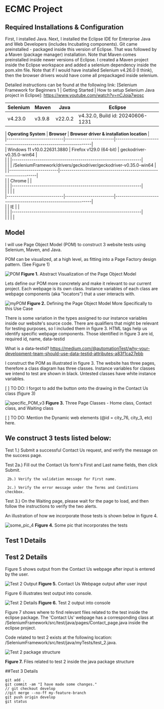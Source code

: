 # ECMC Project

## Required Installations & Configuration


First, I installed Java. Next, I installed the Eclipse IDE for Enterprise Java and Web Developers (includes Incubating components).
Git came preinstalled - packaged inside this version of Eclipse. That was followed by a Maven (package manager) installation. Note that Maven comes preinstalled inside newer versions of Eclipse. I created a Maven project inside the Eclipse workspace and added a selenium dependency inside the pom.xlm file. Note that if I would have installed Selenium v4.26.0 (I think), then the browser drivers would have come all prepackaged inside selenium. 

Detailed instructions can be found at the following link: [Selenium Framework for Beginners 1 | Getting Started | How to setup Selenium Java project in Eclipse]: https://www.youtube.com/watch?v=nCJoia7wosc




| **Selenium** | **Maven**  | **Java**  | **Eclipse**                         |
|--------------|------------|-----------|-------------------------------------|
|  v4.23.0     | v3.9.8     | v22.0.2   |  v4.32.0, Build id: 20240606-1231   |



| **Operating System**        | **Browser**             | **Browser driver & installation location**                       |<br> 
|-----------------------------|-------------------------|------------------------------------------------------------------|<br>
| Windows 11 v10.0.22631.3880 | Firefox v129.0 (64-bit) | geckodriver-v0.35.0-win64                                        |<br>
|                             |                         |------------------------------------------------------------------|<br>
|                             |                         | /SeleniumFramework/drivers/geckodriver/geckodriver-v0.35.0-win64 |<br>
|                             |-------------------------|------------------------------------------------------------------|<br>
|                             | Chrome                  |                                                                  |<br>
|                             |                         |------------------------------------------------------------------|<br> 
|                             |                         |                                                                  |<br>
|-----------------------------|-------------------------|------------------------------------------------------------------|<br>
|                             | IE                      |                                                                  |<br>
|                             |                         |------------------------------------------------------------------|<br> 
|                             |                         |                                                                  |<br>



## Model

I will use Page Object Model (POM) to construct 3 website tests using Selenium, Maven, and Java.

POM can be visualized, at a high level, as fitting into a Page Factory design pattern. (See Figure 1)

![POM](./images/POM.png)
**Figure 1.** Abstract Visualization of the Page Object Model

Lets define our POM more concretely and make it relevant to our current project.
Each webpage is its own class. Instance variables of each class are webpage components (aka "locators") that a user interacts with.

![myPOM](./images/myPOM.png)
**Figure 2.** Defining the Page Object Model More Specifically to this Use Case

There is some variation in the types assigned to our instance variables inside our website's source code. There are qualifiers that might be relevant for testing purposes, so I included them in figure 3. HTML tags help us identify specific webpage components. Those identified in figure 3 are id, required id, name, data-testid 

What is a data-testid? https://medium.com/@automationTest/why-your-development-team-should-use-data-testid-attributes-a83f1ca27ebb

I construct the POM as illustrated in figure 3. The website has three pages, therefore a class diagram has three classes. Instance variables for classes we intend to test are shown in black. Untested classes have white instance variables.

[ ] TO DO: I forgot to add the button onto the drawing in the Contact Us class (figure 3)

![specific_POM_v3](./images/specific_POM_v3.png)
**Figure 3.** Three Page Classes - Home class, Contact class, and Waiting class
  
[ ] TO DO: Mention the Dynamic web elements (@id = city_76, city_3, etc) here.


We construct 3 tests listed below:
--------------------------------------------------------------------------------------------------------------------------

Test 1.) Submit a successful Contact Us request, and verify the message on the success page.

Test 2a.) Fill out the Contact Us form's First and Last name fields, then click Submit. 

     2b.) Verify the validation message for First name. 

     2c.) Verify the error message under the Terms and Conditions checkbox.

Test 3.) On the Waiting page, please wait for the page to load, and then follow the instructions to verify the two alerts.

An illustration of how we incorporate those tests is shown below in figure 4.

![some_pic_4](./images/some_pic_4.png)
**Figure 4.** Some pic that incorporates the tests

## Test 1 Details


## Test 2 Details

Figure 5 shows output from the Contact Us webpage after input is entered by the user.

![Test 2 Output](./images/test2_output.png)
**Figure 5.** Contact Us Webpage output after user input

Figure 6 illustrates test output into console. 

![Test 2 Details](./images/Test_2.png)
**Figure 6.** Test 2 output into console

Figure 7 shows where to find relevant files related to the test inside the eclipse package. The 'Contact Us' webpage has a corresponding class at /SeleniumFramework/src/test/java/pages/Contact_page.java inside the eclipse project. 

Code related to test 2 exists at the following location: /SeleniumFramework/src/test/java/myTests/test_2.java.

![Test 2 package structure](./images/test2_package_structure.png)

**Figure 7.** Files related to test 2 inside the java package structure

##Test 3 Details

```
git add .
git commit -am "I have made some changes."
// git checkout develop
//git merge --no-ff my-feature-branch
git push origin develop
git status
```

